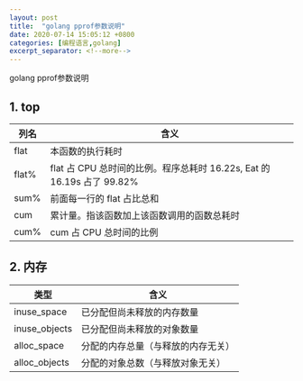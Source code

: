 ```yaml
---
layout: post
title:  "golang pprof参数说明"
date: 2020-07-14 15:05:12 +0800
categories: [编程语言,golang]
excerpt_separator: <!--more-->
---
```

golang pprof参数说明
<!--more-->

## 1. top

|列名	|含义|
|---|---|
|flat	|本函数的执行耗时|
|flat%	|flat 占 CPU 总时间的比例。程序总耗时 16.22s, Eat 的 16.19s 占了 99.82%|
|sum%	|前面每一行的 flat 占比总和|
|cum	|累计量。指该函数加上该函数调用的函数总耗时|
|cum%	|cum 占 CPU 总时间的比例|

## 2. 内存

|类型|含义|
|---|---|
|inuse_space	|已分配但尚未释放的内存数量|
|inuse_objects	|已分配但尚未释放的对象数量|
|alloc_space	|分配的内存总量（与释放的内存无关）|
|alloc_objects	|分配的对象总数（与释放对象无关）|